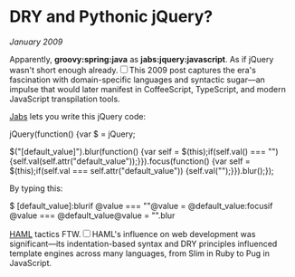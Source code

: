 # DRY and Pythonic jQuery?
*January 2009*





Apparently, **groovy:spring:java** as **jabs:jquery:javascript**. As if jQuery wasn't short enough already.<label for="sn-jabs" class="margin-toggle sidenote-number"></label><input type="checkbox" id="sn-jabs" class="margin-toggle"/><span class="sidenote">This 2009 post captures the era's fascination with domain-specific languages and syntactic sugar—an impulse that would later manifest in CoffeeScript, TypeScript, and modern JavaScript transpilation tools.</span>

 [Jabs](http://github.com/collin/jabs) lets you write this jQuery code:

  jQuery(function() {var $ \= jQuery;

  $("\[default\_value]").blur(function() {var self \= $(this);if(self.val() \=\=\= "") {self.val(self.attr("default\_value"));}}).focus(function() {var self \= $(this);if(self.val \=\=\= self.attr("default\_value")) {self.val("");}}).blur();});

 By typing this:

  $ \[default\_value]:blurif @value \=\=\= ""@value \= @default\_value:focusif @value \=\=\= @default\_value@value \= "".blur

 [HAML](http://haml-lang.com/) tactics FTW.<label for="sn-haml" class="margin-toggle sidenote-number"></label><input type="checkbox" id="sn-haml" class="margin-toggle"/><span class="sidenote">HAML's influence on web development was significant—its indentation-based syntax and DRY principles influenced template engines across many languages, from Slim in Ruby to Pug in JavaScript.</span> 

  